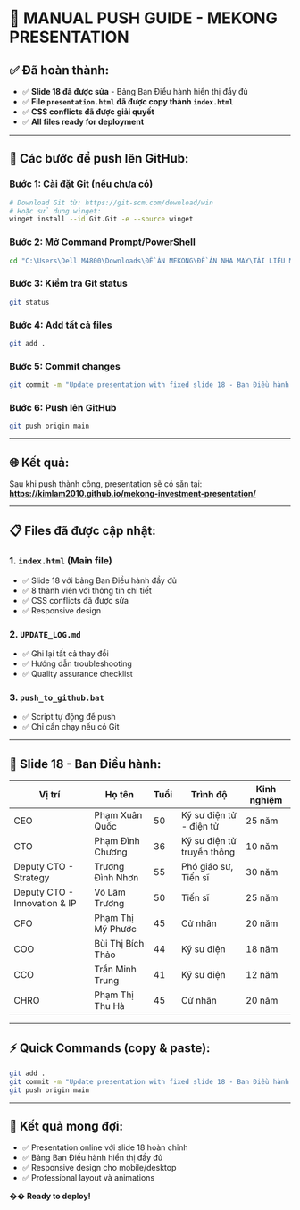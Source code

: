 # 🚀 MANUAL PUSH GUIDE - MEKONG PRESENTATION

## ✅ Đã hoàn thành:
- ✅ **Slide 18 đã được sửa** - Bảng Ban Điều hành hiển thị đầy đủ
- ✅ **File `presentation.html` đã được copy thành `index.html`**
- ✅ **CSS conflicts đã được giải quyết**
- ✅ **All files ready for deployment**

---

## 🔧 Các bước để push lên GitHub:

### **Bước 1: Cài đặt Git (nếu chưa có)**
```bash
# Download Git từ: https://git-scm.com/download/win
# Hoặc sử dụng winget:
winget install --id Git.Git -e --source winget
```

### **Bước 2: Mở Command Prompt/PowerShell**
```bash
cd "C:\Users\Dell M4800\Downloads\ĐỀ ÁN MEKONG\ĐỀ ÁN NHA MAY\TÀI LIỆU MẪU IMPROVED OP2_10M - Copy (2)\THUYET_TRINH"
```

### **Bước 3: Kiểm tra Git status**
```bash
git status
```

### **Bước 4: Add tất cả files**
```bash
git add .
```

### **Bước 5: Commit changes**
```bash
git commit -m "Update presentation with fixed slide 18 - Ban Điều hành table"
```

### **Bước 6: Push lên GitHub**
```bash
git push origin main
```

---

## 🌐 Kết quả:
Sau khi push thành công, presentation sẽ có sẵn tại:
**https://kimlam2010.github.io/mekong-investment-presentation/**

---

## 📋 Files đã được cập nhật:

### **1. `index.html` (Main file)**
- ✅ Slide 18 với bảng Ban Điều hành đầy đủ
- ✅ 8 thành viên với thông tin chi tiết
- ✅ CSS conflicts đã được sửa
- ✅ Responsive design

### **2. `UPDATE_LOG.md`**
- ✅ Ghi lại tất cả thay đổi
- ✅ Hướng dẫn troubleshooting
- ✅ Quality assurance checklist

### **3. `push_to_github.bat`**
- ✅ Script tự động để push
- ✅ Chỉ cần chạy nếu có Git

---

## 🎯 Slide 18 - Ban Điều hành:

| Vị trí | Họ tên | Tuổi | Trình độ | Kinh nghiệm |
|--------|--------|------|----------|-------------|
| CEO | Phạm Xuân Quốc | 50 | Kỹ sư điện tử - điện tử | 25 năm |
| CTO | Phạm Đình Chương | 36 | Kỹ sư điện tử truyền thông | 10 năm |
| Deputy CTO - Strategy | Trương Đình Nhơn | 55 | Phó giáo sư, Tiến sĩ | 30 năm |
| Deputy CTO - Innovation & IP | Võ Lâm Trương | 50 | Tiến sĩ | 25 năm |
| CFO | Phạm Thị Mỹ Phước | 45 | Cử nhân | 20 năm |
| COO | Bùi Thị Bích Thảo | 44 | Kỹ sư điện | 18 năm |
| CCO | Trần Minh Trung | 41 | Kỹ sư điện | 12 năm |
| CHRO | Phạm Thị Thu Hà | 45 | Cử nhân | 20 năm |

---

## ⚡ Quick Commands (copy & paste):
```bash
git add .
git commit -m "Update presentation with fixed slide 18 - Ban Điều hành table"
git push origin main
```

---

## 🎉 Kết quả mong đợi:
- ✅ Presentation online với slide 18 hoàn chỉnh
- ✅ Bảng Ban Điều hành hiển thị đầy đủ
- ✅ Responsive design cho mobile/desktop
- ✅ Professional layout và animations

**�� Ready to deploy!** 